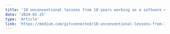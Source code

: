 ```yaml
---
title: '10 unconventional lessons from 10 years working as a software engineer'
date: '2024-01-25'
type: 'Article'
link: 'https://medium.com/gitconnected/10-unconventional-lessons-from-10-years-working-as-a-software-engineer-873d5d4ae4a2'
---
```


